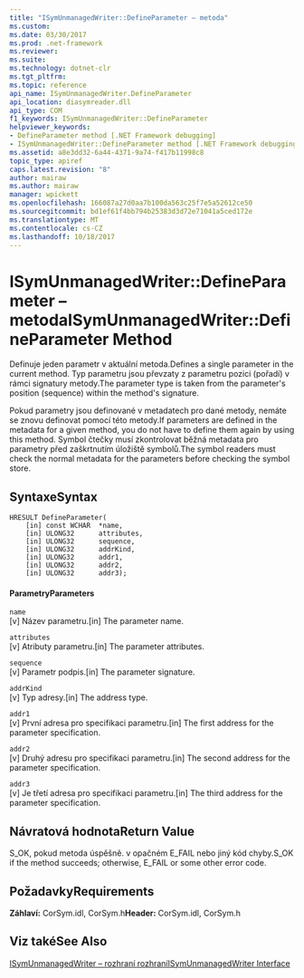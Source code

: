 ```yaml
---
title: "ISymUnmanagedWriter::DefineParameter – metoda"
ms.custom: 
ms.date: 03/30/2017
ms.prod: .net-framework
ms.reviewer: 
ms.suite: 
ms.technology: dotnet-clr
ms.tgt_pltfrm: 
ms.topic: reference
api_name: ISymUnmanagedWriter.DefineParameter
api_location: diasymreader.dll
api_type: COM
f1_keywords: ISymUnmanagedWriter::DefineParameter
helpviewer_keywords:
- DefineParameter method [.NET Framework debugging]
- ISymUnmanagedWriter::DefineParameter method [.NET Framework debugging]
ms.assetid: a8e3dd32-6a44-4371-9a74-f417b11998c8
topic_type: apiref
caps.latest.revision: "8"
author: mairaw
ms.author: mairaw
manager: wpickett
ms.openlocfilehash: 166087a27d0aa7b100da563c25f7e5a52612ce50
ms.sourcegitcommit: bd1ef61f4bb794b25383d3d72e71041a5ced172e
ms.translationtype: MT
ms.contentlocale: cs-CZ
ms.lasthandoff: 10/18/2017
---
```

# <a name="isymunmanagedwriterdefineparameter-method"></a><span data-ttu-id="5ff89-102">ISymUnmanagedWriter::DefineParameter – metoda</span><span class="sxs-lookup"><span data-stu-id="5ff89-102">ISymUnmanagedWriter::DefineParameter Method</span></span>
<span data-ttu-id="5ff89-103">Definuje jeden parametr v aktuální metoda.</span><span class="sxs-lookup"><span data-stu-id="5ff89-103">Defines a single parameter in the current method.</span></span> <span data-ttu-id="5ff89-104">Typ parametru jsou převzaty z parametru pozici (pořadí) v rámci signatury metody.</span><span class="sxs-lookup"><span data-stu-id="5ff89-104">The parameter type is taken from the parameter's position (sequence) within the method's signature.</span></span>  
  
 <span data-ttu-id="5ff89-105">Pokud parametry jsou definované v metadatech pro dané metody, nemáte se znovu definovat pomocí této metody.</span><span class="sxs-lookup"><span data-stu-id="5ff89-105">If parameters are defined in the metadata for a given method, you do not have to define them again by using this method.</span></span> <span data-ttu-id="5ff89-106">Symbol čtečky musí zkontrolovat běžná metadata pro parametry před zaškrtnutím úložiště symbolů.</span><span class="sxs-lookup"><span data-stu-id="5ff89-106">The symbol readers must check the normal metadata for the parameters before checking the symbol store.</span></span>  
  
## <a name="syntax"></a><span data-ttu-id="5ff89-107">Syntaxe</span><span class="sxs-lookup"><span data-stu-id="5ff89-107">Syntax</span></span>  
  
```  
HRESULT DefineParameter(  
    [in] const WCHAR  *name,  
    [in] ULONG32      attributes,  
    [in] ULONG32      sequence,  
    [in] ULONG32      addrKind,  
    [in] ULONG32      addr1,  
    [in] ULONG32      addr2,  
    [in] ULONG32      addr3);  
```  
  
#### <a name="parameters"></a><span data-ttu-id="5ff89-108">Parametry</span><span class="sxs-lookup"><span data-stu-id="5ff89-108">Parameters</span></span>  
 `name`  
 <span data-ttu-id="5ff89-109">[v] Název parametru.</span><span class="sxs-lookup"><span data-stu-id="5ff89-109">[in] The parameter name.</span></span>  
  
 `attributes`  
 <span data-ttu-id="5ff89-110">[v] Atributy parametru.</span><span class="sxs-lookup"><span data-stu-id="5ff89-110">[in] The parameter attributes.</span></span>  
  
 `sequence`  
 <span data-ttu-id="5ff89-111">[v] Parametr podpis.</span><span class="sxs-lookup"><span data-stu-id="5ff89-111">[in] The parameter signature.</span></span>  
  
 `addrKind`  
 <span data-ttu-id="5ff89-112">[v] Typ adresy.</span><span class="sxs-lookup"><span data-stu-id="5ff89-112">[in] The address type.</span></span>  
  
 `addr1`  
 <span data-ttu-id="5ff89-113">[v] První adresa pro specifikaci parametru.</span><span class="sxs-lookup"><span data-stu-id="5ff89-113">[in] The first address for the parameter specification.</span></span>  
  
 `addr2`  
 <span data-ttu-id="5ff89-114">[v] Druhý adresu pro specifikaci parametru.</span><span class="sxs-lookup"><span data-stu-id="5ff89-114">[in] The second address for the parameter specification.</span></span>  
  
 `addr3`  
 <span data-ttu-id="5ff89-115">[v] Je třetí adresa pro specifikaci parametru.</span><span class="sxs-lookup"><span data-stu-id="5ff89-115">[in] The third address for the parameter specification.</span></span>  
  
## <a name="return-value"></a><span data-ttu-id="5ff89-116">Návratová hodnota</span><span class="sxs-lookup"><span data-stu-id="5ff89-116">Return Value</span></span>  
 <span data-ttu-id="5ff89-117">S_OK, pokud metoda úspěšně. v opačném E_FAIL nebo jiný kód chyby.</span><span class="sxs-lookup"><span data-stu-id="5ff89-117">S_OK if the method succeeds; otherwise, E_FAIL or some other error code.</span></span>  
  
## <a name="requirements"></a><span data-ttu-id="5ff89-118">Požadavky</span><span class="sxs-lookup"><span data-stu-id="5ff89-118">Requirements</span></span>  
 <span data-ttu-id="5ff89-119">**Záhlaví:** CorSym.idl, CorSym.h</span><span class="sxs-lookup"><span data-stu-id="5ff89-119">**Header:** CorSym.idl, CorSym.h</span></span>  
  
## <a name="see-also"></a><span data-ttu-id="5ff89-120">Viz také</span><span class="sxs-lookup"><span data-stu-id="5ff89-120">See Also</span></span>  
 [<span data-ttu-id="5ff89-121">ISymUnmanagedWriter – rozhraní rozhraní</span><span class="sxs-lookup"><span data-stu-id="5ff89-121">ISymUnmanagedWriter Interface</span></span>](../../../../docs/framework/unmanaged-api/diagnostics/isymunmanagedwriter-interface.md)
